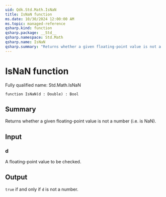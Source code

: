```yaml
---
uid: Qdk.Std.Math.IsNaN
title: IsNaN function
ms.date: 10/30/2024 12:00:00 AM
ms.topic: managed-reference
qsharp.kind: function
qsharp.package: __Std__
qsharp.namespace: Std.Math
qsharp.name: IsNaN
qsharp.summary: "Returns whether a given floating-point value is not a number (i.e. is NaN)."
---
```


# IsNaN function

Fully qualified name: Std.Math.IsNaN

```qsharp
function IsNaN(d : Double) : Bool
```

## Summary
Returns whether a given floating-point value is not a number (i.e. is
NaN).

## Input
### d
A floating-point value to be checked.

## Output
`true` if and only if `d` is not a number.
